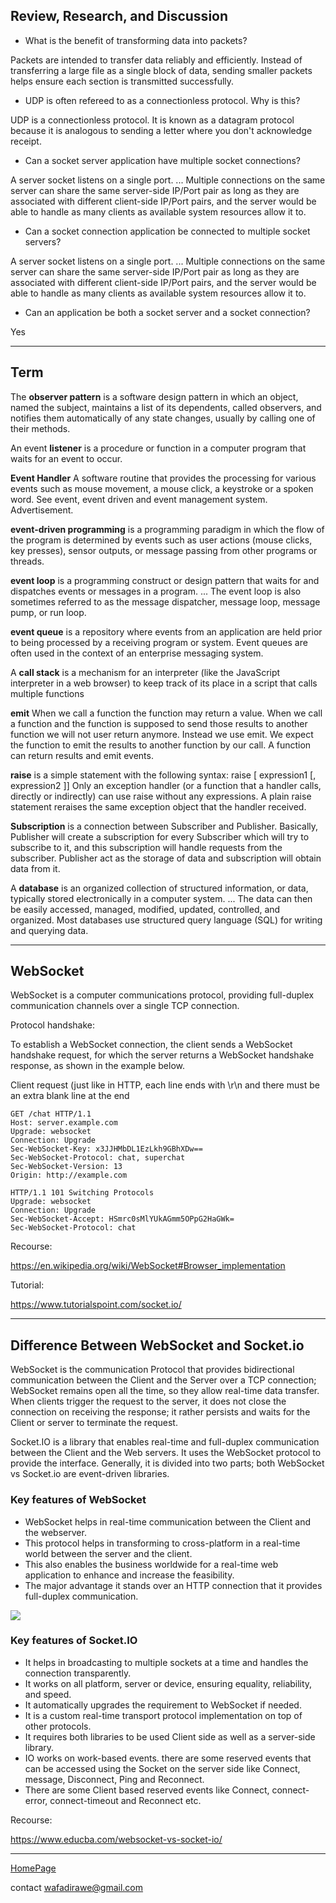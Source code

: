 ## Review, Research, and Discussion


- What is the benefit of transforming data into packets?


Packets are intended to transfer data reliably and efficiently. Instead of transferring a large file as a single block of data, sending smaller packets helps ensure each section is transmitted successfully.


- UDP is often refereed to as a connectionless protocol. Why is this?

UDP is a connectionless protocol. It is known as a datagram protocol because it is analogous to sending a letter where you don't acknowledge receipt. 


- Can a socket server application have multiple socket connections?

A server socket listens on a single port. ... Multiple connections on the same server can share the same server-side IP/Port pair as long as they are associated with different client-side IP/Port pairs, and the server would be able to handle as many clients as available system resources allow it to.


- Can a socket connection application be connected to multiple socket servers?

A server socket listens on a single port. ... Multiple connections on the same server can share the same server-side IP/Port pair as long as they are associated with different client-side IP/Port pairs, and the server would be able to handle as many clients as available system resources allow it to.


- Can an application be both a socket server and a socket connection?

Yes

***

## Term

The **observer pattern** is a software design pattern in which an object, named the subject, maintains a list of its dependents, called observers, and notifies them automatically of any state changes, usually by calling one of their methods.


An event **listener** is a procedure or function in a computer program that waits for an event to occur.

**Event Handler**
A software routine that provides the processing for various events such as mouse movement, a mouse click, a keystroke or a spoken word. See event, event driven and event management system. Advertisement.

 **event-driven programming** is a programming paradigm in which the flow of the program is determined by events such as user actions (mouse clicks, key presses), sensor outputs, or message passing from other programs or threads.

 **event loop** is a programming construct or design pattern that waits for and dispatches events or messages in a program. ... The event loop is also sometimes referred to as the message dispatcher, message loop, message pump, or run loop.

 **event queue** is a repository where events from an application are held prior to being processed by a receiving program or system. Event queues are often used in the context of an enterprise messaging system.

 A **call stack** is a mechanism for an interpreter (like the JavaScript interpreter in a web browser) to keep track of its place in a script that calls multiple functions

 **emit** When we call a function the function may return a value. When we call a function and the function is supposed to send those results to another function we will not user return anymore. Instead we use emit. We expect the function to emit the results to another function by our call.
A function can return results and emit events.

**raise** is a simple statement with the following syntax: raise [ expression1 [, expression2 ]] Only an exception handler (or a function that a handler calls, directly or indirectly) can use raise without any expressions. A plain raise statement reraises the same exception object that the handler received.

**Subscription** is a connection between Subscriber and Publisher. Basically, Publisher will create a subscription for every Subscriber which will try to subscribe to it, and this subscription will handle requests from the subscriber. Publisher act as the storage of data and subscription will obtain data from it.

A **database** is an organized collection of structured information, or data, typically stored electronically in a computer system. ... The data can then be easily accessed, managed, modified, updated, controlled, and organized. Most databases use structured query language (SQL) for writing and querying data.

***

## WebSocket

WebSocket is a computer communications protocol, providing full-duplex communication channels over a single TCP connection. 

Protocol handshake:

To establish a WebSocket connection, the client sends a WebSocket handshake request, for which the server returns a WebSocket handshake response, as shown in the example below.

Client request (just like in HTTP, each line ends with \r\n and there must be an extra blank line at the end

```
GET /chat HTTP/1.1
Host: server.example.com
Upgrade: websocket
Connection: Upgrade
Sec-WebSocket-Key: x3JJHMbDL1EzLkh9GBhXDw==
Sec-WebSocket-Protocol: chat, superchat
Sec-WebSocket-Version: 13
Origin: http://example.com
```

```
HTTP/1.1 101 Switching Protocols
Upgrade: websocket
Connection: Upgrade
Sec-WebSocket-Accept: HSmrc0sMlYUkAGmm5OPpG2HaGWk=
Sec-WebSocket-Protocol: chat
```

Recourse: 

https://en.wikipedia.org/wiki/WebSocket#Browser_implementation

Tutorial:

https://www.tutorialspoint.com/socket.io/

***

## Difference Between WebSocket and Socket.io

WebSocket is the communication Protocol that provides bidirectional communication between the Client and the Server over a TCP connection; WebSocket remains open all the time, so they allow real-time data transfer. When clients trigger the request to the server, it does not close the connection on receiving the response; it rather persists and waits for the Client or server to terminate the request.


Socket.IO is a library that enables real-time and full-duplex communication between the Client and the Web servers. It uses the WebSocket protocol to provide the interface. Generally, it is divided into two parts; both WebSocket vs Socket.io are event-driven libraries.

### Key features of WebSocket 

- WebSocket helps in real-time communication between the Client and the webserver.
- This protocol helps in transforming to cross-platform in a real-time world between the server and the client.
- This also enables the business worldwide for a real-time web application to enhance and increase the feasibility.
- The major advantage it stands over an HTTP connection that it provides full-duplex communication.

![](https://cdn.educba.com/academy/wp-content/uploads/2018/11/WebSocket-protocol-schema.png)

### Key features of Socket.IO

- It helps in broadcasting to multiple sockets at a time and handles the connection transparently.
- It works on all platform, server or device, ensuring equality, reliability, and speed.
- It automatically upgrades the requirement to WebSocket if needed.
- It is a custom real-time transport protocol implementation on top of other protocols.
- It requires both libraries to be used Client side as well as a server-side library.
- IO works on work-based events. there are some reserved events that can be accessed using the Socket on the server side like Connect, message, Disconnect, Ping and Reconnect.
- There are some Client based reserved events like Connect, connect- error, connect-timeout and Reconnect etc.

Recourse:

https://www.educba.com/websocket-vs-socket-io/

***

[HomePage](https://wafaankoush99.github.io/Reading-Notes/READMEcode401.html)  


contact wafadirawe@gmail.com